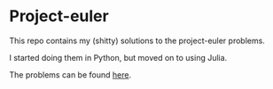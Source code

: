 # Project-euler

This repo contains my (shitty) solutions to the project-euler problems.

I started doing them in Python, but moved on to using Julia.

The problems can be found [here](http://projecteuler.net/).
